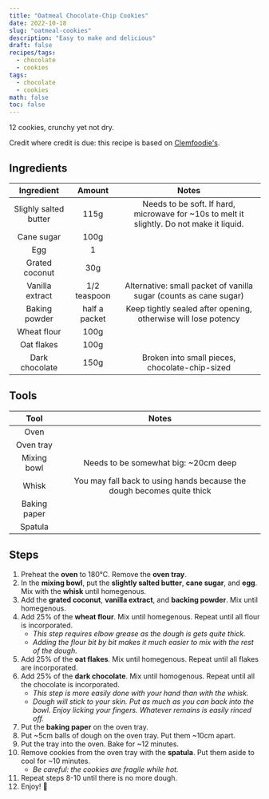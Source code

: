 ```yaml
---
title: "Oatmeal Chocolate-Chip Cookies"
date: 2022-10-18
slug: "oatmeal-cookies"
description: "Easy to make and delicious"
draft: false
recipes/tags:
  - chocolate
  - cookies
tags:
  - chocolate
  - cookies
math: false
toc: false
---
```


12 cookies, crunchy yet not dry.

Credit where credit is due: this recipe is based on [Clemfoodie's](https://clemfoodie.com/2018/04/29/oatmeal-cookies-moelleux-aux-pepites-de-chocolat/).

## Ingredients

|      Ingredient       |    Amount     |                                           Notes                                           |
| :-------------------: | :-----------: | :---------------------------------------------------------------------------------------: |
| Slighly salted butter |     115g      | Needs to be soft. If hard, microwave for ~10s to melt it slightly. Do not make it liquid. |
|      Cane sugar       |     100g      |                                                                                           |
|          Egg          |       1       |                                                                                           |
|    Grated coconut     |      30g      |                                                                                           |
|    Vanilla extract    | 1/2 teaspoon  |             Alternative: small packet of vanilla sugar (counts as cane sugar)             |
|     Baking powder     | half a packet |              Keep tightly sealed after opening, otherwise will lose potency               |
|      Wheat flour      |     100g      |                                                                                           |
|      Oat flakes       |     100g      |                                                                                           |
|    Dark chocolate     |     150g      |                      Broken into small pieces, chocolate-chip-sized                       |

## Tools

|     Tool     |                                 Notes                                  |
| :----------: | :--------------------------------------------------------------------: |
|     Oven     |                                                                        |
|  Oven tray   |                                                                        |
| Mixing bowl  |                  Needs to be somewhat big: ~20cm deep                  |
|    Whisk     | You may fall back to using hands because the dough becomes quite thick |
| Baking paper |                                                                        |
|   Spatula    |                                                                        |

## Steps

1. Preheat the **oven** to 180°C. Remove the **oven tray**.
2. In the **mixing bowl**, put the **slightly salted butter**, **cane sugar**,
   and **egg**. Mix with the **whisk** until homegenous.
3. Add the **grated coconut**, **vanilla extract**, and **backing powder**. Mix
   until homegenous.
4. Add 25% of the **wheat flour**. Mix until homegenous. Repeat until all flour
   is incorporated.
   - _This step requires elbow grease as the dough is gets quite thick._
   - _Adding the flour bit by bit makes it much easier to mix with the rest of
     the dough._
5. Add 25% of the **oat flakes**. Mix until homegenous. Repeat until all flakes
   are incorporated.
6. Add 25% of the **dark chocolate**. Mix until homogenous. Repeat until all
   the chocolate is incorporated.
   - _This step is more easily done with your hand than with the whisk._
   - _Dough will stick to your skin. Put as much as you can back into the bowl.
     Enjoy licking your fingers. Whatever remains is easily rinced off._
7. Put the **baking paper** on the oven tray.
8. Put ~5cm balls of dough on the oven tray. Put them ~10cm apart.
9. Put the tray into the oven. Bake for ~12 minutes.
10. Remove cookies from the oven tray with the **spatula**. Put them aside to
    cool for ~10 minutes.
    - _Be careful: the cookies are fragile while hot._
11. Repeat steps 8-10 until there is no more dough.
12. Enjoy! 🍪
